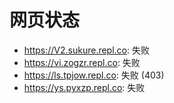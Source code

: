 # 网页状态
- https://V2.sukure.repl.co: 失败
- https://vi.zogzr.repl.co: 失败
- https://ls.tpjow.repl.co: 失败 (403)
- https://ys.pyxzp.repl.co: 失败
